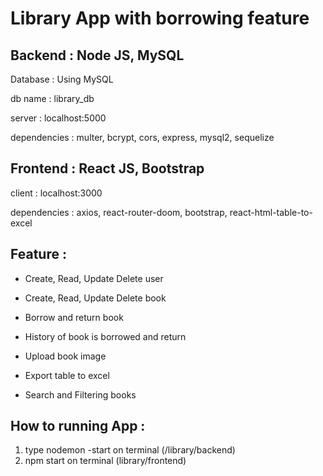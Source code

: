# Library App with borrowing feature

## Backend : Node JS, MySQL

Database : Using MySQL
 
db name : library_db

server : localhost:5000

dependencies : multer, bcrypt, cors, express, mysql2, sequelize

## Frontend : React JS, Bootstrap

client : localhost:3000

dependencies : axios, react-router-doom, bootstrap, react-html-table-to-excel

## Feature : 

- Create, Read, Update Delete user

- Create, Read, Update Delete book

- Borrow and return book

- History of book is borrowed and return

- Upload book image

- Export table to excel

- Search and Filtering books

## How to running App :
 1. type nodemon -start on terminal (/library/backend)
 2. npm start on terminal (library/frontend)